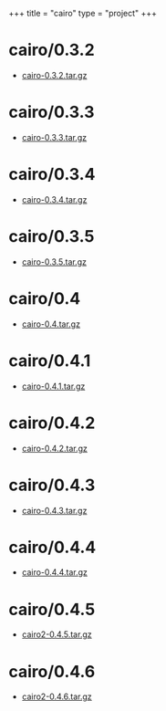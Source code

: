+++
title = "cairo"
type = "project"
+++

# cairo/0.3.2
* [cairo-0.3.2.tar.gz](/cairo/cairo/0.3.2/cairo-0.3.2.tar.gz)

# cairo/0.3.3
* [cairo-0.3.3.tar.gz](/cairo/cairo/0.3.3/cairo-0.3.3.tar.gz)

# cairo/0.3.4
* [cairo-0.3.4.tar.gz](/cairo/cairo/0.3.4/cairo-0.3.4.tar.gz)

# cairo/0.3.5
* [cairo-0.3.5.tar.gz](/cairo/cairo/0.3.5/cairo-0.3.5.tar.gz)

# cairo/0.4
* [cairo-0.4.tar.gz](/cairo/cairo/0.4/cairo-0.4.tar.gz)

# cairo/0.4.1
* [cairo-0.4.1.tar.gz](/cairo/cairo/0.4.1/cairo-0.4.1.tar.gz)

# cairo/0.4.2
* [cairo-0.4.2.tar.gz](/cairo/cairo/0.4.2/cairo-0.4.2.tar.gz)

# cairo/0.4.3
* [cairo-0.4.3.tar.gz](/cairo/cairo/0.4.3/cairo-0.4.3.tar.gz)

# cairo/0.4.4
* [cairo-0.4.4.tar.gz](/cairo/cairo/0.4.4/cairo-0.4.4.tar.gz)

# cairo/0.4.5
* [cairo2-0.4.5.tar.gz](/cairo/cairo/0.4.5/cairo2-0.4.5.tar.gz)

# cairo/0.4.6
* [cairo2-0.4.6.tar.gz](/cairo/cairo/0.4.6/cairo2-0.4.6.tar.gz)